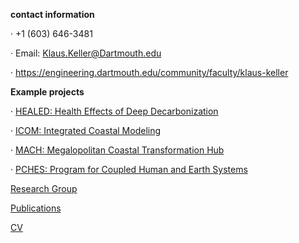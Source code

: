 **contact information**

·  +1 (603) 646-3481

·   Email: Klaus.Keller@Dartmouth.edu

·   https://engineering.dartmouth.edu/community/faculty/klaus-keller


**Example projects**

· [HEALED: Health Effects of Deep Decarbonization](https://healed.psu.edu/)

· [ICOM: Integrated Coastal Modeling](https://climatemodeling.science.energy.gov/projects/integrated-coastal-modeling-icom)  

· [MACH: Megalopolitan Coastal Transformation Hub  
](https://sites.rutgers.edu/mach/)

· [PCHES: Program for Coupled Human and Earth Systems](http://www.pches.psu.edu/)

[Research Group](http://www3.geosc.psu.edu/~kzk10/research-group.html)

[Publications](http://www.geosc.psu.edu/~kzk10/publications.html)

[CV](https://klauskeller.github.io/CV_Klaus_Keller_web.pdf)

